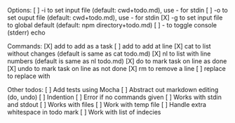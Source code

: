 
Options:
	[ ] -i to set input file (default: cwd+todo.md), use - for stdin
	[ ] -o to set ouput file (default: cwd+todo.md), use - for stdin
	[X] -g to set input file to global default (default: npm directory+todo.md)
	[ ] -  to toggle console (stderr) echo

Commands:
	[X] add <string> to add <string> as a task
	[ ] add <string> <line> to add <string> at line <line>
	[X] cat to list without changes (default is same as cat todo.md)
	[X] nl to list with line numbers (default is same as nl todo.md)
	[X] do <line> to mark task on line <line> as done
	[X] undo <line> to mark task on line <line> as not done
	[X] rm <line> to remove a line
	[ ] replace <string> <line> to replace <line> with <string>

Other todos:
	[ ] Add tests using Mocha
	[ ] Abstract out markdown editing (do, undo)
	[ ] Indention
	[ ] Error if no commands given
	[ ] Works with stdin and stdout
	[ ] Works with files
	[ ] Work with temp file
	[ ] Handle extra whitespace in todo mark
	[ ] Work with list of indecies
